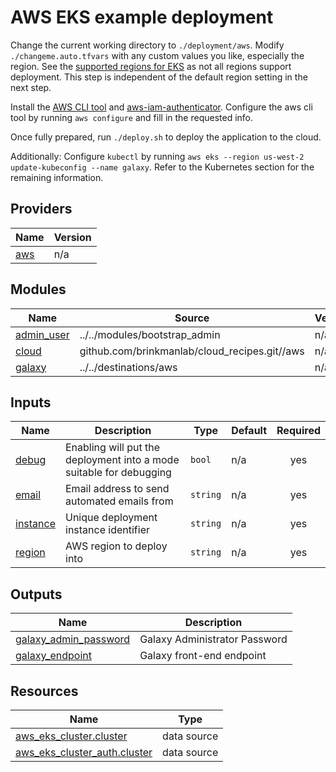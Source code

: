 # AWS EKS example deployment

Change the current working directory to `./deployment/aws`. Modify `./changeme.auto.tfvars` with any custom values you like, especially the region.
See the [supported regions for EKS](https://docs.aws.amazon.com/general/latest/gr/eks.html) as not all regions support deployment. This step is independent of the default region setting in the next step.

Install the [AWS CLI tool](https://docs.aws.amazon.com/cli/latest/userguide/install-cliv2.html) and [aws-iam-authenticator](https://docs.aws.amazon.com/eks/latest/userguide/install-aws-iam-authenticator.html).
Configure the aws cli tool by running `aws configure` and fill in the requested info.

Once fully prepared, run `./deploy.sh` to deploy the application to the cloud.

Additionally:
Configure `kubectl` by running `aws eks --region us-west-2 update-kubeconfig --name galaxy`.
Refer to the Kubernetes section for the remaining information.

<!-- BEGIN_TF_DOCS -->
## Providers

| Name | Version |
|------|---------|
| <a name="provider_aws"></a> [aws](#provider\_aws) | n/a |

## Modules

| Name | Source | Version |
|------|--------|---------|
| <a name="module_admin_user"></a> [admin\_user](#module\_admin\_user) | ../../modules/bootstrap_admin | n/a |
| <a name="module_cloud"></a> [cloud](#module\_cloud) | github.com/brinkmanlab/cloud_recipes.git//aws | n/a |
| <a name="module_galaxy"></a> [galaxy](#module\_galaxy) | ../../destinations/aws | n/a |

## Inputs

| Name | Description | Type | Default | Required |
|------|-------------|------|---------|:--------:|
| <a name="input_debug"></a> [debug](#input\_debug) | Enabling will put the deployment into a mode suitable for debugging | `bool` | n/a | yes |
| <a name="input_email"></a> [email](#input\_email) | Email address to send automated emails from | `string` | n/a | yes |
| <a name="input_instance"></a> [instance](#input\_instance) | Unique deployment instance identifier | `string` | n/a | yes |
| <a name="input_region"></a> [region](#input\_region) | AWS region to deploy into | `string` | n/a | yes |

## Outputs

| Name | Description |
|------|-------------|
| <a name="output_galaxy_admin_password"></a> [galaxy\_admin\_password](#output\_galaxy\_admin\_password) | Galaxy Administrator Password |
| <a name="output_galaxy_endpoint"></a> [galaxy\_endpoint](#output\_galaxy\_endpoint) | Galaxy front-end endpoint |

## Resources

| Name | Type |
|------|------|
| [aws_eks_cluster.cluster](https://registry.terraform.io/providers/hashicorp/aws/latest/docs/data-sources/eks_cluster) | data source |
| [aws_eks_cluster_auth.cluster](https://registry.terraform.io/providers/hashicorp/aws/latest/docs/data-sources/eks_cluster_auth) | data source |
<!-- END_TF_DOCS -->